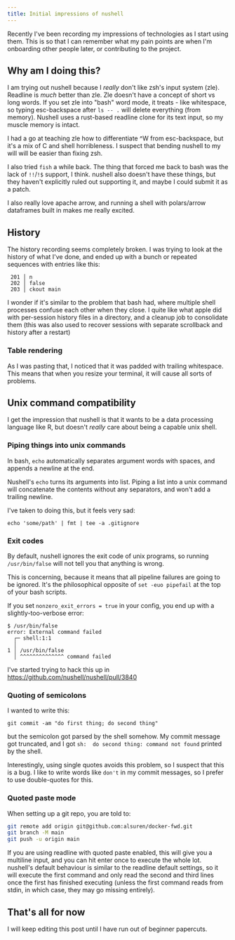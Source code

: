 ```yaml
---
title: Initial impressions of nushell
---
```


Recently I've been recording my impressions of technologies as I start using them. This is so that I can remember what my pain points are when I'm onboarding other people later, or contributing to the project.

## Why am I doing this?

I am trying out nushell because I *really* don't like zsh's input system (zle). Readline is *much* better than zle. Zle doesn't have a concept of short vs long words. If you set zle into "bash" word mode, it treats - like whitespace, so typing esc-backspace after `ls -- .` will delete everything (from memory). Nushell uses a rust-based readline clone for its text input, so my muscle memory is intact.

I had a go at teaching zle how to differentiate ^W from esc-backspace, but it's a mix of C and shell horribleness. I suspect that bending nushell to my will will be easier than fixing zsh.

I also tried `fish` a while back. The thing that forced me back to bash was the lack of `!!`/`!$` support, I think. nushell also doesn't have these things, but they haven't explicitly ruled out supporting it, and maybe I could submit it as a patch.

I also really love apache arrow, and running a shell with polars/arrow dataframes built in makes me really excited.

## History

The history recording seems completely broken. I was trying to look at the history of what I've done, and ended up with a bunch or repeated sequences with entries like this:

```
 201 │ n
 202 │ false
 203 │ ckout main
```

I wonder if it's similar to the problem that bash had, where multiple shell processes confuse each other when they close. I quite like what apple did with per-session history files in a directory, and a cleanup job to consolidate them (this was also used to recover sessions with separate scrollback and history after a restart)

### Table rendering

As I was pasting that, I noticed that it was padded with trailing whitespace. This means that when you resize your terminal, it will cause all sorts of problems.

## Unix command compatibility

I get the impression that nushell is that it wants to be a data processing language like R, but doesn't *really* care about being a capable unix shell.

### Piping things into unix commands

In bash, `echo` automatically separates argument words with spaces, and appends a newline at the end. 

Nushell's `echo` turns its arguments into list. Piping a list into a unix command will concatenate the contents without any separators, and won't add a trailing newline.

I've taken to doing this, but it feels very sad:

```
echo 'some/path' | fmt | tee -a .gitignore
```

### Exit codes

By default, nushell ignores the exit code of unix programs, so running `/usr/bin/false` will not tell you that anything is wrong.

This is concerning, because it means that all pipeline failures are going to be ignored. It's the philosophical opposite of `set -euo pipefail` at the top of your bash scripts.

If you set `nonzero_exit_errors = true` in your config, you end up with a slightly-too-verbose error:

```
$ /usr/bin/false
error: External command failed
  ┌─ shell:1:1
  │
1 │ /usr/bin/false
  │ ^^^^^^^^^^^^^^ command failed
```

I've started trying to hack this up in https://github.com/nushell/nushell/pull/3840

### Quoting of semicolons

I wanted to write this:

`git commit -am "do first thing; do second thing"`

but the semicolon got parsed by the shell somehow. My commit message got truncated, and I got `sh:  do second thing: command not found` printed by the shell.

Interestingly, using single quotes avoids this problem, so I suspect that this is a bug. I like to write words like `don't` in my commit messages, so I prefer to use double-quotes for this.

### Quoted paste mode

When setting up a git repo, you are told to:

```bash
git remote add origin git@github.com:alsuren/docker-fwd.git
git branch -M main
git push -u origin main
```

If you are using readline with quoted paste enabled, this will give you a multiline input, and you can hit enter once to execute the whole lot. nushell's default behaviour is similar to the readline default settings, so it will execute the first command and only read the second and third lines once the first has finished executing (unless the first command reads from stdin, in which case, they may go missing entirely).


## That's all for now

I will keep editing this post until I have run out of beginner papercuts.
